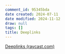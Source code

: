 ```yaml
---
comment_id: 95345bda
date created: 2024-07-11
date modified: 2024-11-12
draw: null
tags: []
title: Deeplinks
---
```

[Deeplinks (raycast.com)](https://manual.raycast.com/deeplinks)
